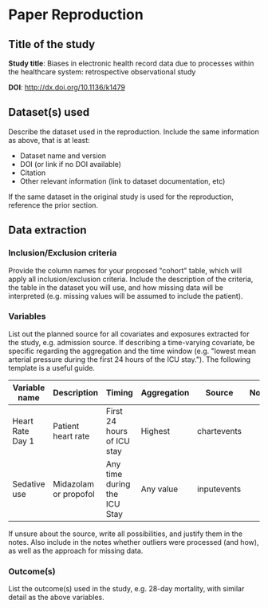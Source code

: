 # Paper Reproduction

## Title of the study

**Study title**: Biases in electronic health record data due to processes within the healthcare system: retrospective observational study

**DOI**: http://dx.doi.org/10.1136/k1479

## Dataset(s) used

Describe the dataset used in the reproduction. Include the same information as above, that is at least:

* Dataset name and version
* DOI (or link if no DOI available)
* Citation
* Other relevant information (link to dataset documentation, etc)

If the same dataset in the original study is used for the reproduction, reference the prior section.

## Data extraction

### Inclusion/Exclusion criteria

Provide the column names for your proposed "cohort" table, which will apply all inclusion/exclusion criteria. Include the description of the criteria, the table in the dataset you will use, and how missing data will be interpreted (e.g. missing values will be assumed to include the patient).

### Variables

List out the planned source for all covariates and exposures extracted for the study, e.g. admission source.
If describing a time-varying covariate, be specific regarding the aggregation and the time window (e.g. "lowest mean arterial pressure during the first 24 hours of the ICU stay."). The following template is a useful guide.

Variable name | Description | Timing | Aggregation | Source | Notes
--- | --- | --- | --- | --- | ---
Heart Rate Day 1 | Patient heart rate | First 24 hours of ICU stay | Highest | chartevents | 
Sedative use | Midazolam or propofol | Any time during the ICU Stay | Any value | inputevents | 

If unsure about the source, write all possibilities, and justify them in the notes.
Also include in the notes whether outliers were processed (and how), as well as the approach for missing data.

### Outcome(s)

List the outcome(s) used in the study, e.g. 28-day mortality, with similar detail as the above variables.
